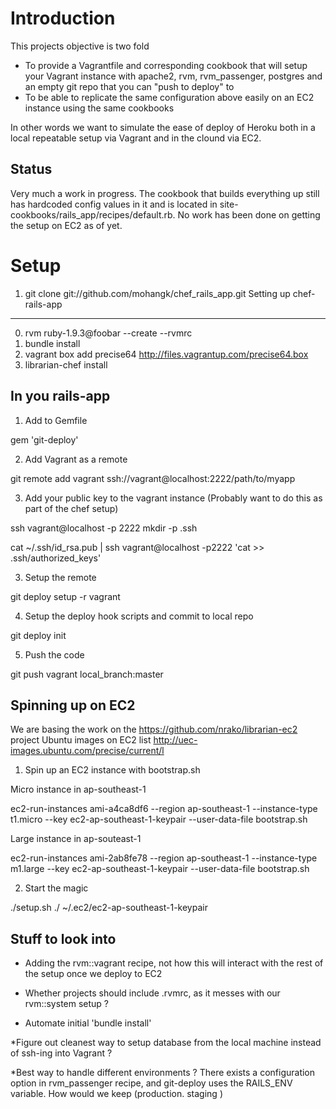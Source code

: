 Introduction 
============

This projects objective is two fold

 * To provide a Vagrantfile and corresponding cookbook that will setup your Vagrant instance with apache2, rvm, rvm_passenger, postgres and an empty git repo that you can "push to deploy" to
 * To be able to replicate the same configuration above easily on an EC2 instance using the same cookbooks

In other words we want to simulate the ease of deploy of Heroku both in a local repeatable setup via Vagrant and in the clound via EC2. 

Status
------
Very much a work in progress. The cookbook that builds everything up still has hardcoded config values in it and is located in site-cookbooks/rails_app/recipes/default.rb. No work has been done on getting the setup on EC2 as of yet.

Setup 
=====

1. git clone git://github.com/mohangk/chef_rails_app.git
Setting up chef-rails-app
------------------------

0. rvm ruby-1.9.3@foobar --create --rvmrc
1. bundle install
2. vagrant box add precise64 http://files.vagrantup.com/precise64.box
3. librarian-chef install

In you rails-app
----------------

1. Add to Gemfile

 gem 'git-deploy'

2. Add Vagrant as a remote 

 git remote add vagrant ssh://vagrant@localhost:2222/path/to/myapp

3. Add your public key to the vagrant instance (Probably want to do this as part of the chef setup)

 ssh vagrant@localhost -p 2222 mkdir -p .ssh

 cat ~/.ssh/id_rsa.pub | ssh vagrant@localhost -p2222 'cat >> .ssh/authorized_keys'

3. Setup the remote

 git deploy setup -r vagrant

4. Setup the deploy hook scripts and commit to local repo

 git deploy init

5. Push the code

 git push vagrant local_branch:master 

Spinning up on EC2
------------------
We are basing the work on the https://github.com/nrako/librarian-ec2 project
Ubuntu images on EC2 list http://uec-images.ubuntu.com/precise/current/l


1. Spin up an EC2 instance with bootstrap.sh

Micro instance in ap-southeast-1

ec2-run-instances ami-a4ca8df6 --region ap-southeast-1 --instance-type t1.micro --key ec2-ap-southeast-1-keypair --user-data-file bootstrap.sh 

Large instance in ap-souteast-1

ec2-run-instances ami-2ab8fe78 --region ap-southeast-1 --instance-type m1.large --key ec2-ap-southeast-1-keypair --user-data-file bootstrap.sh 

2. Start the magic

./setup.sh <ip address> ./ ~/.ec2/ec2-ap-southeast-1-keypair

Stuff to look into
------------------
* Adding the rvm::vagrant recipe, not how this will interact with the rest of the
setup once we deploy to EC2

* Whether projects should include .rvmrc, as it messes with our rvm::system setup ?
                                                                                                                                    
* Automate initial 'bundle install' 

*Figure out cleanest way to setup database from the local machine instead of ssh-ing
into Vagrant ? 

*Best way to handle different environments ? There exists a configuration option 
in rvm_passenger recipe, and git-deploy uses the RAILS_ENV variable. How would we 
keep (production. staging )

